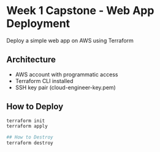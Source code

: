 # Week 1 Capstone - Web App Deployment
Deploy a simple web app on AWS using Terraform

## Architecture
- AWS account with programmatic access
- Terraform CLI installed  
- SSH key pair (cloud-engineer-key.pem)  

## How to Deploy  
```bash  
terraform init  
terraform apply 

## How to Destroy 
terraform destroy  
